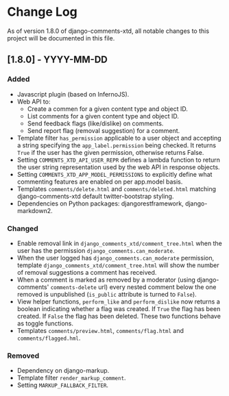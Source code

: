 # Change Log

As of version 1.8.0 of django-comments-xtd, all notable changes to this project will be documented in this file.


## [1.8.0] - YYYY-MM-DD

### Added

* Javascript plugin (based on InfernoJS).
* Web API to:
  * Create a commen for a given content type and object ID.
  * List comments for a given content type and object ID.
  * Send feedback flags (like/dislike) on comments.
  * Send report flag (removal suggestion) for a comment.
* Template filter `has_permission` applicable to a user object and accepting a string specifying the `app_label.permission` being checked. It returns `True` if the user has the given permission, otherwise returns False. 
* Setting `COMMENTS_XTD_API_USER_REPR` defines a lambda function to return the user string representation used by the web API in response objects.
* Setting `COMMENTS_XTD_APP_MODEL_PERMISSIONS` to explicitly define what commenting features are enabled on per app.model basis.
* Templates `comments/delete.html` and `comments/deleted.html` matching django-comments-xtd default twitter-bootstrap styling.
* Dependencies on Python packages: djangorestframework, django-markdown2.

### Changed

* Enable removal link in `django_comments_xtd/comment_tree.html` when the user has the permission `django_comments.can_moderate`.
* When the user logged has `django_comments.can_moderate` permission, template `django_comments_xtd/comment_tree.html` will show the number of removal suggestions a comment has received.
* When a comment is marked as removed by a moderator (using django-comments' `comments-delete` url) every nested comment below the one removed is unpublished (`is_public` attribute is turned to `False`).
* View helper functions, `perform_like` and `perform_dislike` now returns a boolean indicating whether a flag was created. If `True` the flag has been created. If `False` the flag has been deleted. These two functions behave as toggle functions.
* Templates `comments/preview.html`, `comments/flag.html` and `comments/flagged.hml`.

### Removed

* Dependency on django-markup.
* Template filter `render_markup_comment`.
* Setting `MARKUP_FALLBACK_FILTER`.

